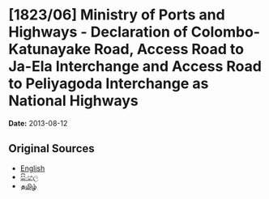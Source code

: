 # [1823/06] Ministry of Ports and Highways - Declaration of Colombo-Katunayake Road, Access Road to Ja-Ela Interchange and Access Road to Peliyagoda Interchange as National Highways

**Date:** 2013-08-12

## Original Sources

- [English](https://documents.gov.lk/view/extra-gazettes/2013/8/1823-06_E.pdf)
- [සිංහල](https://documents.gov.lk/view/extra-gazettes/2013/8/1823-06_S.pdf)
- [தமிழ்](https://documents.gov.lk/view/extra-gazettes/2013/8/1823-06_T.pdf)
